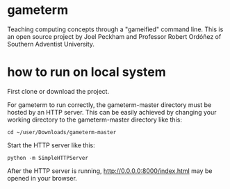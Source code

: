 # gameterm
Teaching computing concepts through a "gameified" command line.
This is an open source project by Joel Peckham and Professor Robert Ordóñez of Southern Adventist University.

# how to run on local system

First clone or download the project.

For gameterm to run correctly, the gameterm-master directory must be hosted by an HTTP server.
This can be easily achieved by changing your working directory to the gameterm-master directory like this:
```
cd ~/user/Downloads/gameterm-master
```
Start the HTTP server like this:
```
python -m SimpleHTTPServer
```
After the HTTP server is running, http://0.0.0.0:8000/index.html may be opened in your browser.

